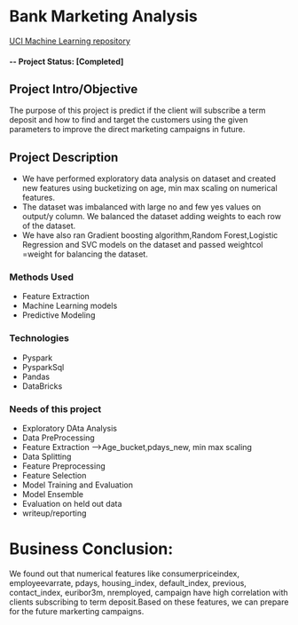 # Bank Marketing Analysis
[UCI Machine Learning repository](https://archive.ics.uci.edu/ml/datasets/bank+marketing)

#### -- Project Status: [Completed]

## Project Intro/Objective
The purpose of this project is predict if the client will subscribe a term deposit and how to find and target the customers
using the given parameters to improve the direct marketing campaigns in future.

## Project Description
* We have performed exploratory data analysis on dataset and created new features using bucketizing on age, min max scaling on   numerical features.
* The dataset was imbalanced with large no and few yes values on output/y column. We balanced the dataset adding weights to     each row of the dataset.
* We have also ran Gradient boosting algorithm,Random Forest,Logistic Regression and SVC models on the dataset and passed        weightcol =weight for balancing the dataset.

### Methods Used
* Feature Extraction
* Machine Learning models
* Predictive Modeling 


### Technologies
* Pyspark
* PysparkSql
* Pandas
* DataBricks

### Needs of this project
- Exploratory DAta Analysis
- Data PreProcessing 
- Feature Extraction -->Age_bucket,pdays_new, min max scaling
- Data Splitting
- Feature Preprocessing
- Feature Selection
- Model Training and Evaluation
- Model Ensemble
- Evaluation on held out data
- writeup/reporting

# Business Conclusion:
We found out that numerical features like consumerpriceindex, employeevarrate, pdays, housing_index, default_index, previous, contact_index, euribor3m, nremployed, campaign have high correlation with clients subscribing to term deposit.Based on these features, we can prepare for the future markerting campaigns.
